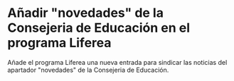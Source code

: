 # Añadir "novedades" de la Consejeria de Educación en el programa Liferea

Añade el programa Liferea una nueva entrada para sindicar las noticias del apartador "novedades" de la Consejeria de Educación.
